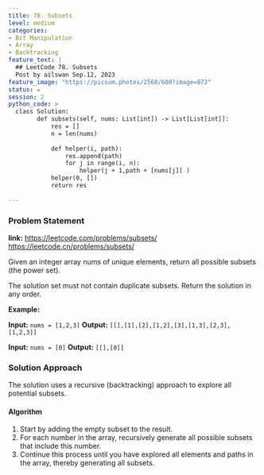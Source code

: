 ```yaml
---
title: 78. Subsets
level: medium
categories:
- Bit Manipulation
- Array
- Backtracking
feature_text: |
  ## LeetCode 78. Subsets
  Post by ailswan Sep.12, 2023
feature_image: "https://picsum.photos/2560/600?image=872"
status: ★
session: 2
python_code: >
  class Solution:
        def subsets(self, nums: List[int]) -> List[List[int]]:
            res = []
            n = len(nums)
            
            def helper(i, path):
                res.append(path)
                for j in range(i, n):
                    helper(j + 1,path + [nums[j]] )
            helper(0, [])
            return res 
        
---
```


### Problem Statement
**link:**
https://leetcode.com/problems/subsets/
https://leetcode.cn/problems/subsets/

Given an integer array nums of unique elements, return all possible 
subsets
 (the power set).

The solution set must not contain duplicate subsets. Return the solution in any order.

**Example:**

**Input:** `nums = [1,2,3]`
**Output:** `[[],[1],[2],[1,2],[3],[1,3],[2,3],[1,2,3]]`


**Input:** `nums = [0]`
**Output:** `[[],[0]]`


### Solution Approach
The solution uses a recursive (backtracking) approach to explore all potential subsets.
 
#### Algorithm
1. Start by adding the empty subset to the result.
2. For each number in the array, recursively generate all possible subsets that include this number.
3. Continue this process until you have explored all elements and paths in the array, thereby generating all subsets.
